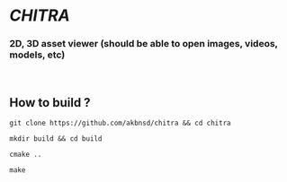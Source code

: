 # ***CHITRA***
### 2D, 3D asset viewer (should be able to open images, videos, models, etc)
<br>

## How to build ?

```
git clone https://github.com/akbnsd/chitra && cd chitra
```
```
mkdir build && cd build
```
```
cmake ..
```
```
make
```
